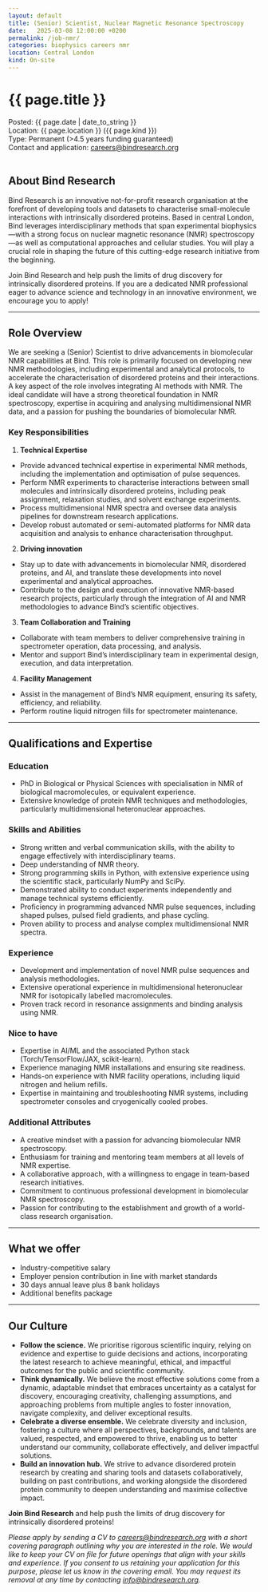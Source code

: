 ```yaml
---
layout: default
title: (Senior) Scientist, Nuclear Magnetic Resonance Spectroscopy
date:   2025-03-08 12:00:00 +0200
permalink: /job-nmr/
categories: biophysics careers nmr
location: Central London
kind: On-site
---
```


<h1 style="text-align: left;">{{ page.title }}</h1>
<div class="job-meta">Posted: {{ page.date | date_to_string }}</div>
<div class="job-meta">Location: {{ page.location }} ({{ page.kind }})</div>
<div class="job-meta">Type: Permanent (>4.5 years funding guaranteed)</div>
<div class="job-meta">Contact and application: <a href="mailto:careers@bindresearch.org">careers@bindresearch.org</a></div>
<br />

## About Bind Research
Bind Research is an innovative not-for-profit research organisation at the forefront of developing tools and datasets to characterise small-molecule interactions with intrinsically disordered proteins. Based in central London, Bind leverages interdisciplinary methods that span experimental biophysics—with a strong focus on nuclear magnetic resonance (NMR) spectroscopy—as well as computational approaches and cellular studies. You will play a crucial role in shaping the future of this cutting-edge research initiative from the beginning. 

Join Bind Research and help push the limits of drug discovery for intrinsically disordered proteins. If you are a dedicated NMR professional eager to advance science and technology in an innovative environment, we encourage you to apply! 

---

## Role Overview
We are seeking a (Senior) Scientist to drive advancements in biomolecular NMR capabilities at Bind. This role is primarily focused on developing new NMR methodologies, including experimental and analytical protocols, to accelerate the characterisation of disordered proteins and their interactions. A key aspect of the role involves integrating AI methods with NMR. The ideal candidate will have a strong theoretical foundation in NMR spectroscopy, expertise in acquiring and analysing multidimensional NMR data, and a passion for pushing the boundaries of biomolecular NMR. 

### Key Responsibilities
1. **Technical Expertise**
- Provide advanced technical expertise in experimental NMR methods, including the implementation and optimisation of pulse sequences. 
- Perform NMR experiments to characterise interactions between small molecules and intrinsically disordered proteins, including peak assignment, relaxation studies, and solvent exchange experiments. 
- Process multidimensional NMR spectra and oversee data analysis pipelines for downstream research applications. 
- Develop robust automated or semi-automated platforms for NMR data acquisition and analysis to enhance characterisation throughput. 
2. **Driving innovation**
- Stay up to date with advancements in biomolecular NMR, disordered proteins, and AI, and translate these developments into novel experimental and analytical approaches. 
- Contribute to the design and execution of innovative NMR-based research projects, particularly through the integration of AI and NMR methodologies to advance Bind’s scientific objectives. 
3. **Team Collaboration and Training**
- Collaborate with  team members to deliver comprehensive training in spectrometer operation, data processing, and analysis. 
- Mentor and support Bind’s interdisciplinary team in experimental design, execution, and data interpretation. 
4. **Facility Management**
- Assist in the management of Bind’s NMR equipment, ensuring its safety, efficiency, and reliability. 
- Perform routine liquid nitrogen fills for spectrometer maintenance. 

---

## Qualifications and Expertise
### Education 
- PhD in Biological or Physical Sciences with specialisation in NMR of biological macromolecules, or equivalent experience. 
- Extensive knowledge of protein NMR techniques and methodologies, particularly multidimensional heteronuclear approaches. 

### Skills and Abilities 
- Strong written and verbal communication skills, with the ability to engage effectively with interdisciplinary teams. 
- Deep understanding of NMR theory. 
- Strong programming skills in Python, with extensive experience using the scientific stack, particularly NumPy and SciPy. 
- Demonstrated ability to conduct experiments independently and manage technical systems efficiently. 
- Proficiency in programming advanced NMR pulse sequences, including shaped pulses, pulsed field gradients, and phase cycling. 
- Proven ability to process and analyse complex multidimensional NMR spectra. 

### Experience 
- Development and implementation of novel NMR pulse sequences and analysis methodologies. 
- Extensive operational experience in multidimensional heteronuclear NMR for isotopically labelled macromolecules. 
- Proven track record in resonance assignments and binding analysis using NMR. 

### Nice to have 
- Expertise in AI/ML and the associated Python stack (Torch/TensorFlow/JAX, scikit-learn). 
- Experience managing NMR installations and ensuring site readiness. 
- Hands-on experience with NMR facility operations, including liquid nitrogen and helium refills. 
- Expertise in maintaining and troubleshooting NMR systems, including spectrometer consoles and cryogenically cooled probes. 

### Additional Attributes 
- A creative mindset with a passion for advancing biomolecular NMR spectroscopy. 
- Enthusiasm for training and mentoring team members at all levels of NMR expertise. 
- A collaborative approach, with a willingness to engage in team-based research initiatives. 
- Commitment to continuous professional development in biomolecular NMR spectroscopy. 
- Passion for contributing to the establishment and growth of a world-class research organisation. 

---

## What we offer
- ⁠Industry-competitive salary
- ⁠Employer pension contribution in line with market standards
- ⁠30 days annual leave plus 8 bank holidays
- ⁠Additional benefits package

---

## Our Culture
- **Follow the science.** We prioritise rigorous scientific inquiry, relying on evidence and expertise to guide decisions and actions, incorporating the latest research to achieve meaningful, ethical, and impactful outcomes for the public and scientific community.
- **Think dynamically.** We believe the most effective solutions come from a dynamic, adaptable mindset that embraces uncertainty as a catalyst for discovery, encouraging creativity, challenging assumptions, and approaching problems from multiple angles to foster innovation, navigate complexity, and deliver exceptional results.
- **Celebrate a diverse ensemble.** We celebrate diversity and inclusion, fostering a culture where all perspectives, backgrounds, and talents are valued, respected, and empowered to thrive, enabling us to better understand our community, collaborate effectively, and deliver impactful solutions.
- **Build an innovation hub.** We strive to advance disordered protein research by creating and sharing tools and datasets collaboratively, building on past contributions, and working alongside the disordered protein community to deepen understanding and maximise collective impact.

**Join Bind Research** and help push the limits of drug discovery for intrinsically disordered proteins!

*Please apply by sending a CV to <a href="mailto:careers@bindresearch.org">careers@bindresearch.org</a> with a short covering paragraph outlining why you are interested in the role. We would like to keep your CV on file for future openings that align with your skills and experience. If you consent to us retaining your application for this purpose, please let us know in the covering email. You may request its removal at any time by contacting <a href="mailto:info@bindresearch.org">info@bindresearch.org</a>.*
